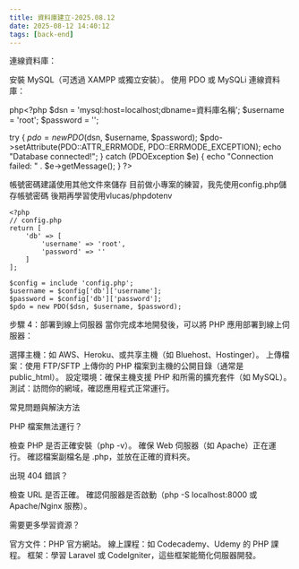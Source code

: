 ```yaml
---
title: 資料庫建立-2025.08.12
date: 2025-08-12 14:40:12
tags: [back-end]
---
```


連線資料庫：

安裝 MySQL（可透過 XAMPP 或獨立安裝）。
使用 PDO 或 MySQLi 連線資料庫：

php<?php
$dsn = 'mysql:host=localhost;dbname=資料庫名稱';
$username = 'root';
$password = ''; 

try {
    $pdo = new PDO($dsn, $username, $password);
    $pdo->setAttribute(PDO::ATTR_ERRMODE, PDO::ERRMODE_EXCEPTION);
    echo "Database connected!";
} catch (PDOException $e) {
    echo "Connection failed: " . $e->getMessage();
}
?>

帳號密碼建議使用其他文件來儲存
目前做小專案的練習，我先使用config.php儲存帳號密碼
後期再學習使用vlucas/phpdotenv

```
<?php
// config.php
return [
    'db' => [
        'username' => 'root',
        'password' => ''
    ]
];
```

```
$config = include 'config.php';
$username = $config['db']['username'];
$password = $config['db']['password'];
$pdo = new PDO($dsn, $username, $password);
```

步驟 4：部署到線上伺服器
當你完成本地開發後，可以將 PHP 應用部署到線上伺服器：

選擇主機：如 AWS、Heroku、或共享主機（如 Bluehost、Hostinger）。
上傳檔案：使用 FTP/SFTP 上傳你的 PHP 檔案到主機的公開目錄（通常是 public_html）。
設定環境：確保主機支援 PHP 和所需的擴充套件（如 MySQL）。
測試：訪問你的網域，確認應用程式正常運行。


常見問題與解決方法

PHP 檔案無法運行？

檢查 PHP 是否正確安裝（php -v）。
確保 Web 伺服器（如 Apache）正在運行。
確認檔案副檔名是 .php，並放在正確的資料夾。


出現 404 錯誤？

檢查 URL 是否正確。
確認伺服器是否啟動（php -S localhost:8000 或 Apache/Nginx 服務）。


需要更多學習資源？

官方文件：PHP 官方網站。
線上課程：如 Codecademy、Udemy 的 PHP 課程。
框架：學習 Laravel 或 CodeIgniter，這些框架能簡化伺服器開發。